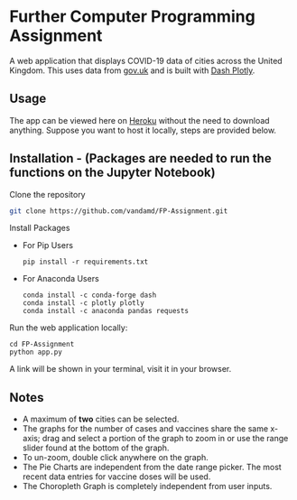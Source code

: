 # Further Computer Programming Assignment

A web application that displays COVID-19 data of cities across the United Kingdom. This uses data from <a href="https://coronavirus.data.gov.uk/">gov.uk</a> and is built with <a href="https://plotly.com/dash/">Dash Plotly</a>.


## Usage

The app can be viewed here on <a href="https://covid-19-uk.herokuapp.com/">Heroku</a> without the need to download anything. Suppose you want to host it locally, steps are provided below.


## Installation - (Packages are needed to run the functions on the Jupyter Notebook)

Clone the repository
```sh
git clone https://github.com/vandamd/FP-Assignment.git
```

Install Packages

- For Pip Users

  ```ssh
  pip install -r requirements.txt
  ```

- For Anaconda Users

  ```ssh
  conda install -c conda-forge dash
  conda install -c plotly plotly
  conda install -c anaconda pandas requests
  ```

Run the web application locally:
```ssh
cd FP-Assignment
python app.py
```

A link will be shown in your terminal, visit it in your browser.


## Notes

- A maximum of **two** cities can be selected.
- The graphs for the number of cases and vaccines share the same x-axis; drag and select a portion of the graph to zoom in or use the range slider found at the bottom of the graph. 
- To un-zoom, double click anywhere on the graph.
- The Pie Charts are independent from the date range picker. The most recent data entries for vaccine doses will be used.
- The Choropleth Graph is completely independent from user inputs.

